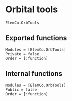 # Orbital tools

```@docs
ElemCo.OrbTools
```

## Exported functions

```@autodocs
Modules = [ElemCo.OrbTools]
Private = false
Order = [:function]
```

## Internal functions
```@autodocs
Modules = [ElemCo.OrbTools]
Public = false
Order = [:function]
```
